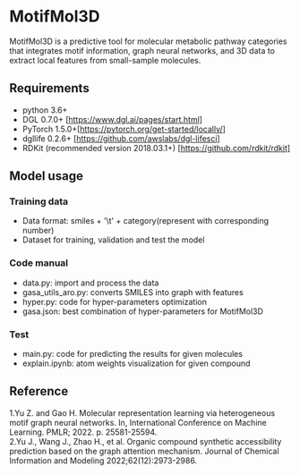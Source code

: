 # MotifMol3D
MotifMol3D is a predictive tool for molecular metabolic pathway categories that integrates motif information, graph neural networks, and 3D data to extract local features from small-sample molecules. <br/>

## Requirements
* python 3.6+ <br/>
* DGL 0.7.0+ [https://www.dgl.ai/pages/start.html]<br/>
* PyTorch 1.5.0+[https://pytorch.org/get-started/locally/]<br/>
* dgllife 0.2.6+ [https://github.com/awslabs/dgl-lifesci]<br/>
* RDKit (recommended version 2018.03.1+) [https://github.com/rdkit/rdkit]

## Model usage
### Training data
 * Data format: smiles + '\t' + category(represent with corresponding number)
 * Dataset for training, validation and test the model <br/>
 
### Code manual
 * data.py: import and process the data <br/>
 * gasa_utils_aro.py: converts SMILES into graph with features <br/>
 * hyper.py: code for hyper-parameters optimization <br/>
 * gasa.json: best combination of hyper-parameters for MotifMol3D <br/>

### Test
* main.py: code for predicting the results for given molecules <br/>
* explain.ipynb: atom weights visualization for given compound <br/>

## Reference
1.Yu Z. and Gao H. Molecular representation learning via heterogeneous motif graph neural networks. In, International Conference on Machine Learning. PMLR; 2022. p. 25581-25594.  
2.Yu J., Wang J., Zhao H., et al. Organic compound synthetic accessibility prediction based on the graph attention mechanism. Journal of Chemical Information and Modeling 2022;62(12):2973-2986.  
